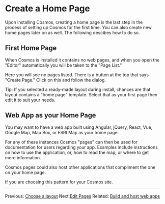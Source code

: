 # Create a Home Page
Upon installing Cosmos, creating a home page is the last step in the process of setting up Cosmos for the first time. You can also create new home pages later on as well. The following descibes how to do so.

## First Home Page
When Cosmos is installed it contains no web pages, and when you open the "Editor" automatically you will be taken to the "Page List."

Here you will see no pages listed. There is a button at the top that says "Create Page." Click on this and follow the dialog.

Tip: If you selected a ready-made layout during install, chances are that layout contains a "home page" template. Select that as your first page then edit it to suit your needs.

## Web App as your Home Page
You may want to have a web app built using Angular, jQuery, React, Vue, Google Map, Map Box, or ESRI Map as your home page.

For any of these instances Cosmos "pages" can then be used for documentation for users regarding your app. Examples include instructions on how to use the application, or, how to read the map, or where to get more information.

Cosmos pages could also host other applications that compliment the one on your home page.

If you are choosing this pattern for your Cosmos site.

___
Previous: [Choose a layout](https://github.com/CosmosSoftware/Cosmos.Cms/blob/main/Documentation/Layouts/Import.md) Next:[Edit Pages]() Related: [Build and host web apps](https://github.com/CosmosSoftware/Cosmos.Cms/blob/main/Documentation/Content/BuildAndHostWebApps.md)
